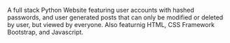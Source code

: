 A full stack Python Website featuring user accounts with hashed passwords, and user generated posts that can only be modified or deleted by user, but viewed by everyone.
Also featurnig HTML, CSS Framework Bootstrap, and Javascript.
